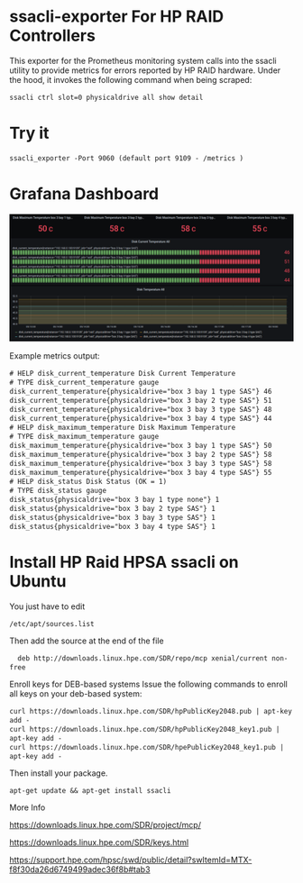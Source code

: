 # ssacli-exporter For HP RAID Controllers
This exporter for the Prometheus monitoring system calls into the ssacli utility to provide metrics for errors reported by HP RAID hardware. Under the hood, it invokes the following command when being scraped:

```
ssacli ctrl slot=0 physicaldrive all show detail
```

# Try it

```
ssacli_exporter -Port 9060 (default port 9109 - /metrics )
```
# Grafana Dashboard 

![plot](./Dashboard.png)



Example metrics output:

```
# HELP disk_current_temperature Disk Current Temperature
# TYPE disk_current_temperature gauge
disk_current_temperature{physicaldrive="box 3 bay 1 type SAS"} 46
disk_current_temperature{physicaldrive="box 3 bay 2 type SAS"} 51
disk_current_temperature{physicaldrive="box 3 bay 3 type SAS"} 48
disk_current_temperature{physicaldrive="box 3 bay 4 type SAS"} 44
# HELP disk_maximum_temperature Disk Maximum Temperature
# TYPE disk_maximum_temperature gauge
disk_maximum_temperature{physicaldrive="box 3 bay 1 type SAS"} 50
disk_maximum_temperature{physicaldrive="box 3 bay 2 type SAS"} 58
disk_maximum_temperature{physicaldrive="box 3 bay 3 type SAS"} 58
disk_maximum_temperature{physicaldrive="box 3 bay 4 type SAS"} 55
# HELP disk_status Disk Status (OK = 1)
# TYPE disk_status gauge
disk_status{physicaldrive="box 3 bay 1 type none"} 1
disk_status{physicaldrive="box 3 bay 2 type SAS"} 1
disk_status{physicaldrive="box 3 bay 3 type SAS"} 1
disk_status{physicaldrive="box 3 bay 4 type SAS"} 1
```

# Install HP Raid HPSA ssacli on Ubuntu

You just have to edit

```
/etc/apt/sources.list
```

Then add the source at the end of the file

```
  deb http://downloads.linux.hpe.com/SDR/repo/mcp xenial/current non-free

```

Enroll keys for DEB-based systems
Issue the following commands to enroll all keys on your deb-based system:

```
curl https://downloads.linux.hpe.com/SDR/hpPublicKey2048.pub | apt-key add -
curl https://downloads.linux.hpe.com/SDR/hpPublicKey2048_key1.pub | apt-key add -
curl https://downloads.linux.hpe.com/SDR/hpePublicKey2048_key1.pub | apt-key add -
```
Then install your package.

```
apt-get update && apt-get install ssacli

```

More Info 

https://downloads.linux.hpe.com/SDR/project/mcp/

https://downloads.linux.hpe.com/SDR/keys.html

https://support.hpe.com/hpsc/swd/public/detail?swItemId=MTX-f8f30da26d6749499adec36f8b#tab3

